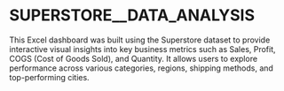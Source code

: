 # SUPERSTORE__DATA_ANALYSIS
This Excel dashboard was built using the Superstore dataset to provide interactive visual insights into key business metrics such as Sales, Profit, COGS (Cost of Goods Sold), and Quantity. It allows users to explore performance across various categories, regions, shipping methods, and top-performing cities.

